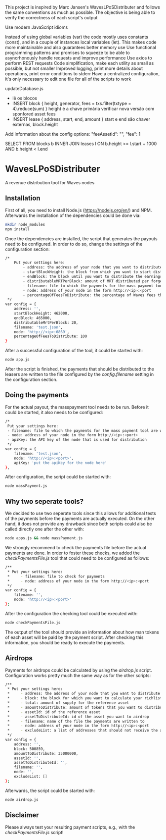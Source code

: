 This project is inspired by Marc Jansen's WavesLPoSDistributer and follows the same conventions as much as possible. The objective is being able to verify the correctness of each script's output

Use modern JavaScript idioms

Instead of using global variables (var) the code mostly uses constants (const), and in a couple of instances local variables (let). This makes code more maintainable and also guarantees better memory use
Use functional programming patterns and promises to squeeze to be able to asyncrhonously handle requests and improve performance
Use axios to perform REST requests
Code simplification, make each utility as small as possible, but not smaller
Improved logging, print more details about operations, print error conditions to stderr
Have a centralized configuration, it's only necessary to edit one file for all of the scripts to work


updateDatabase.js
* lê os blocos
* INSERT block {
    height,
    generator,
    fees = txs.filter(txtype = 4).reduce(sum)
}
height é a chave primária
verificar nova versão com sponfored asset fees
* INSERT lease {
    address,
    start,
    end,
    amount
}
start e end são chaver externas, block.height

Add information about the config options:
    "feeAssetId": "",
    "fee": 1

SELECT 
FROM blocks b
INNER JOIN leases l ON b.height >= l.start + 1000 AND b.height < l.end

# WavesLPoSDistributer
A revenue distribution tool for Waves nodes

## Installation
First of all, you need to install Node.js (https://nodejs.org/en/) and NPM. Afterwards the installation of the dependencies could be done via:
```sh
mkdir node_modules
npm install
```
Once the dependencies are installed, the script that generates the payouts need to be configured. In order to do so, change the settings of the configuration section:
```sh
/*
    Put your settings here:
        - address: the address of your node that you want to distribute from
        - startBlockHeight: the block from which you want to start distribution for
        - endBlock: the block until you want to distribute the earnings
        - distributableMRTPerBlock: amount of MRT distributed per forged block
        - filename: file to which the payments for the mass payment tool are written
        - node: address of your node in the form http://<ip>:<port
        - percentageOfFeesToDistribute: the percentage of Waves fees that you want to distribute
 */
var config = {
    address: '',
    startBlockHeight: 462000,
    endBlock: 465000,
    distributableMrtPerBlock: 20,
    filename: 'test.json',
    node: 'http://<ip>:6869',
    percentageOfFeesToDistribute: 100
}
```
After a successful configuration of the tool, it could be started with:
```sh
node app.js
```
After the script is finished, the payments that should be distributed to the leasers are written to the file configured by the _config.filename_ setting in the configuration section.
## Doing the payments
For the actual payout, the masspayment tool needs to be run. Before it could be started, it also needs to be configured:
```sh
/*
 Put your settings here:
 - filename: file to which the payments for the mass payment tool are written
 - node: address of your node in the form http://<ip>:<port>
 - apiKey: the API key of the node that is used for distribution
 */
var config = {
    filename: 'test.json',
    node: 'http://<ip>:<port>',
    apiKey: 'put the apiKey for the node here'
},
```
After configuration, the script could be started with:
```sh
node massPayment.js
```
## Why two seperate tools?
We decided to use two seperate tools since this allows for additional tests of the payments before the payments are actually executed. On the other hand, it does not provide any drawback since both scripts could also be called directly one after the other with:
```sh
node apps.js && node massPayment.js
```
We strongly recommend to check the payments file before the actual payments are done. In order to foster these checks, we added the _checkPaymentsFile.js_ tool that could need to be configured as follows:
```sh
/**
 * Put your settings here:
 *     - filename: file to check for payments
 *     - node: address of your node in the form http://<ip>:<port
 */
var config = {
    filename: '',
    node: 'http://<ip>:<port>'
};
```
After the configuration the checking tool could be executed with:
```sh
node checkPaymentsFile.js
```
The output of the tool should provide an information about how man tokens of each asset will be paid by the payment script. After checking this information, you should be ready to execute the payments.
## Airdrops
Payments for airdrops could be calculated by using the _airdrop.js_ script. Configuration works pretty much the same way as for the other scripts:
```sh
/**
 * Put your settings here:
 *     - address: the address of your node that you want to distribute from
 *     - block: the block for which you want to calculate your richlist
 *     - total: amount of supply for the reference asset
 *     - amountToDistribute: amount of tokens that you want to distribute (have decimals in mind here...)
 *     - assetId: id of the reference asset
 *     - assetToDistributeId: id of the asset you want to airdrop
 *     - filename: name of the file the payments are written to
 *     - node: address of your node in the form http://<ip>:<port
 *     - excludeList: a list of addresses that should not receive the airdrop, e.g., exchanges...
 */
var config = {
    address: '',
    block: 500859,
    amountToDistribute: 35000000,
    assetId: '',
    assetToDistributeId: '',
    filename: '',
    node: '',
    excludeList: []
};
```
Afterwards, the script could be started with:
```sh
node airdrop.js
```
## Disclaimer
Please always test your resulting payment scripts, e.g., with the _checkPaymentsFile.js_ script!